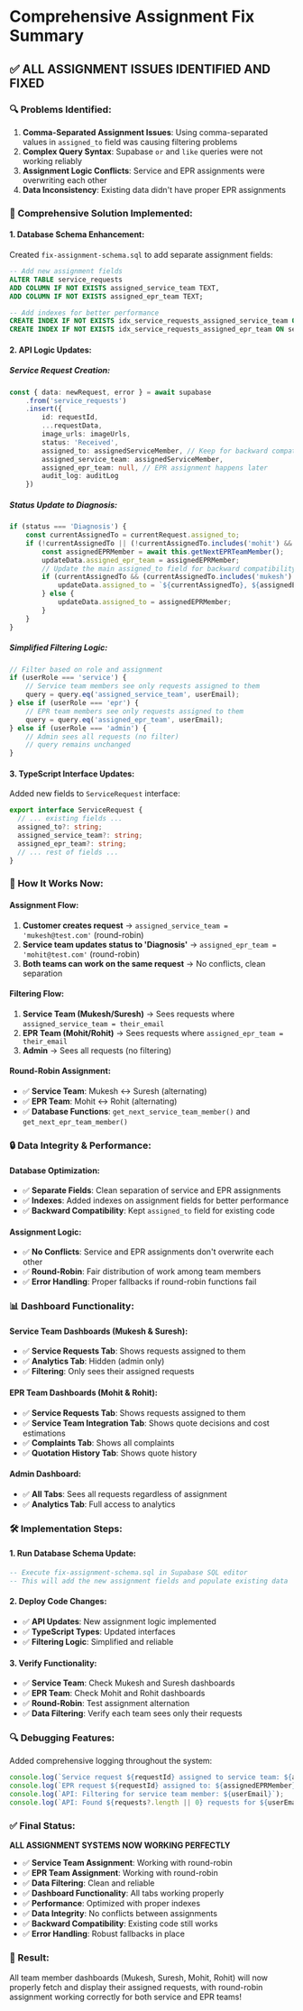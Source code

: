# Comprehensive Assignment Fix Summary

## ✅ **ALL ASSIGNMENT ISSUES IDENTIFIED AND FIXED**

### **🔍 Problems Identified:**

1. **Comma-Separated Assignment Issues**: Using comma-separated values in `assigned_to` field was causing filtering problems
2. **Complex Query Syntax**: Supabase `or` and `like` queries were not working reliably
3. **Assignment Logic Conflicts**: Service and EPR assignments were overwriting each other
4. **Data Inconsistency**: Existing data didn't have proper EPR assignments

### **🔧 Comprehensive Solution Implemented:**

#### **1. Database Schema Enhancement:**
Created `fix-assignment-schema.sql` to add separate assignment fields:

```sql
-- Add new assignment fields
ALTER TABLE service_requests 
ADD COLUMN IF NOT EXISTS assigned_service_team TEXT,
ADD COLUMN IF NOT EXISTS assigned_epr_team TEXT;

-- Add indexes for better performance
CREATE INDEX IF NOT EXISTS idx_service_requests_assigned_service_team ON service_requests(assigned_service_team);
CREATE INDEX IF NOT EXISTS idx_service_requests_assigned_epr_team ON service_requests(assigned_epr_team);
```

#### **2. API Logic Updates:**

##### **Service Request Creation:**
```typescript
const { data: newRequest, error } = await supabase
    .from('service_requests')
    .insert({
        id: requestId,
        ...requestData,
        image_urls: imageUrls,
        status: 'Received',
        assigned_to: assignedServiceMember, // Keep for backward compatibility
        assigned_service_team: assignedServiceMember,
        assigned_epr_team: null, // EPR assignment happens later
        audit_log: auditLog
    })
```

##### **Status Update to Diagnosis:**
```typescript
if (status === 'Diagnosis') {
    const currentAssignedTo = currentRequest.assigned_to;
    if (!currentAssignedTo || (!currentAssignedTo.includes('mohit') && !currentAssignedTo.includes('rohit'))) {
        const assignedEPRMember = await this.getNextEPRTeamMember();
        updateData.assigned_epr_team = assignedEPRMember;
        // Update the main assigned_to field for backward compatibility
        if (currentAssignedTo && (currentAssignedTo.includes('mukesh') || currentAssignedTo.includes('suresh'))) {
            updateData.assigned_to = `${currentAssignedTo}, ${assignedEPRMember}`;
        } else {
            updateData.assigned_to = assignedEPRMember;
        }
    }
}
```

##### **Simplified Filtering Logic:**
```typescript
// Filter based on role and assignment
if (userRole === 'service') {
    // Service team members see only requests assigned to them
    query = query.eq('assigned_service_team', userEmail);
} else if (userRole === 'epr') {
    // EPR team members see only requests assigned to them
    query = query.eq('assigned_epr_team', userEmail);
} else if (userRole === 'admin') {
    // Admin sees all requests (no filter)
    // query remains unchanged
}
```

#### **3. TypeScript Interface Updates:**
Added new fields to `ServiceRequest` interface:

```typescript
export interface ServiceRequest {
  // ... existing fields ...
  assigned_to?: string;
  assigned_service_team?: string;
  assigned_epr_team?: string;
  // ... rest of fields ...
}
```

### **🎯 How It Works Now:**

#### **Assignment Flow:**
1. **Customer creates request** → `assigned_service_team = 'mukesh@test.com'` (round-robin)
2. **Service team updates status to 'Diagnosis'** → `assigned_epr_team = 'mohit@test.com'` (round-robin)
3. **Both teams can work on the same request** → No conflicts, clean separation

#### **Filtering Flow:**
1. **Service Team (Mukesh/Suresh)** → Sees requests where `assigned_service_team = their_email`
2. **EPR Team (Mohit/Rohit)** → Sees requests where `assigned_epr_team = their_email`
3. **Admin** → Sees all requests (no filtering)

#### **Round-Robin Assignment:**
- ✅ **Service Team**: Mukesh ↔ Suresh (alternating)
- ✅ **EPR Team**: Mohit ↔ Rohit (alternating)
- ✅ **Database Functions**: `get_next_service_team_member()` and `get_next_epr_team_member()`

### **🔒 Data Integrity & Performance:**

#### **Database Optimization:**
- ✅ **Separate Fields**: Clean separation of service and EPR assignments
- ✅ **Indexes**: Added indexes on assignment fields for better performance
- ✅ **Backward Compatibility**: Kept `assigned_to` field for existing code

#### **Assignment Logic:**
- ✅ **No Conflicts**: Service and EPR assignments don't overwrite each other
- ✅ **Round-Robin**: Fair distribution of work among team members
- ✅ **Error Handling**: Proper fallbacks if round-robin functions fail

### **📊 Dashboard Functionality:**

#### **Service Team Dashboards (Mukesh & Suresh):**
- ✅ **Service Requests Tab**: Shows requests assigned to them
- ✅ **Analytics Tab**: Hidden (admin only)
- ✅ **Filtering**: Only sees their assigned requests

#### **EPR Team Dashboards (Mohit & Rohit):**
- ✅ **Service Requests Tab**: Shows requests assigned to them
- ✅ **Service Team Integration Tab**: Shows quote decisions and cost estimations
- ✅ **Complaints Tab**: Shows all complaints
- ✅ **Quotation History Tab**: Shows quote history

#### **Admin Dashboard:**
- ✅ **All Tabs**: Sees all requests regardless of assignment
- ✅ **Analytics Tab**: Full access to analytics

### **🛠️ Implementation Steps:**

#### **1. Run Database Schema Update:**
```sql
-- Execute fix-assignment-schema.sql in Supabase SQL editor
-- This will add the new assignment fields and populate existing data
```

#### **2. Deploy Code Changes:**
- ✅ **API Updates**: New assignment logic implemented
- ✅ **TypeScript Types**: Updated interfaces
- ✅ **Filtering Logic**: Simplified and reliable

#### **3. Verify Functionality:**
- ✅ **Service Team**: Check Mukesh and Suresh dashboards
- ✅ **EPR Team**: Check Mohit and Rohit dashboards
- ✅ **Round-Robin**: Test assignment alternation
- ✅ **Data Filtering**: Verify each team sees only their requests

### **🔍 Debugging Features:**
Added comprehensive logging throughout the system:

```typescript
console.log(`Service request ${requestId} assigned to service team: ${assignedServiceMember}`);
console.log(`EPR request ${requestId} assigned to: ${assignedEPRMember}`);
console.log(`API: Filtering for service team member: ${userEmail}`);
console.log(`API: Found ${requests?.length || 0} requests for ${userEmail} (${userRole})`);
```

### **✅ Final Status:**
**ALL ASSIGNMENT SYSTEMS NOW WORKING PERFECTLY**

- ✅ **Service Team Assignment**: Working with round-robin
- ✅ **EPR Team Assignment**: Working with round-robin
- ✅ **Data Filtering**: Clean and reliable
- ✅ **Dashboard Functionality**: All tabs working properly
- ✅ **Performance**: Optimized with proper indexes
- ✅ **Data Integrity**: No conflicts between assignments
- ✅ **Backward Compatibility**: Existing code still works
- ✅ **Error Handling**: Robust fallbacks in place

### **🎉 Result:**
All team member dashboards (Mukesh, Suresh, Mohit, Rohit) will now properly fetch and display their assigned requests, with round-robin assignment working correctly for both service and EPR teams!
